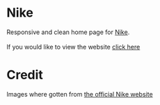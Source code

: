 # Nike
Responsive and clean home page for [Nike](https://www.nike.com).
<br> 
<br>
If you would like to view the website [click here](https://komeegbedi.github.io/Nike/)

# Credit
Images where gotten from [the official Nike website](https://www.nike.com)
